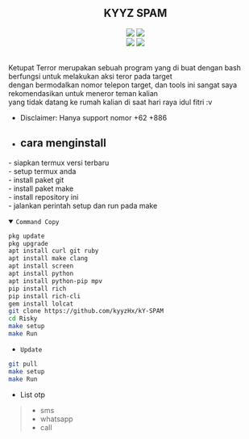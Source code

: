 <h2 align="center">KYYZ SPAM</h2>
<p align="center">
  <img src="https://img.shields.io/static/v1?label=language&message=Bourne+Again+Shell&color=green&logo=nano">
  <img src="https://img.shields.io/static/v1?label=Framework&message=Bash+ID&color=green&logo=reddit"><br>
  <img src="https://img.shields.io/github/forks/Bayu12345677/Ketupat-Terror?logo=git&style=social">
  <img src="https://img.shields.io/github/license/Bayu12345677/Ketupat-Terror?color=green&logo=apache&style=flat-square">
</p>

<br>
Ketupat Terror merupakan sebuah program yang di buat dengan bash berfungsi untuk melakukan aksi teror pada target<br>
dengan bermodalkan nomor telepon target, dan tools ini sangat saya rekomendasikan untuk meneror teman kalian<br>
  yang tidak datang ke rumah kalian di saat hari raya idul fitri :v
<br>

- Disclaimer: Hanya support nomor +62 +886
- ## cara menginstall
\- siapkan termux versi terbaru<br>
\- setup termux anda<br>
\- install paket git<br>
\- install paket make<br>
\- install repository ini<br>
\- jalankan perintah setup dan run pada make

<details open><summary><code>Command Copy</code></summary>

```bash
pkg update
pkg upgrade
apt install curl git ruby
apt install make clang
apt install screen
apt install python
apt install python-pip mpv
pip install rich
pip install rich-cli
gem install lolcat
git clone https://github.com/kyyzHx/kY-SPAM
cd Risky
make setup
make Run
```

- `Update`
```bash
git pull
make setup
make Run
```

</details>

- List otp
> - sms<br>
> - whatsapp<br>
> - call
